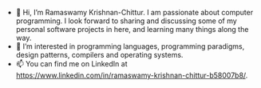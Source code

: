 - 👋 Hi, I’m Ramaswamy Krishnan-Chittur. I am passionate about computer programming. I look forward to sharing and discussing some of my personal software projects in here, and learning many things along the way.
- 👀 I’m interested in programming languages, programming paradigms, design patterns, compilers and operating systems.
- 📫 You can find me on LinkedIn at https://www.linkedin.com/in/ramaswamy-krishnan-chittur-b58007b8/.

<!---
chittur/chittur is a ✨ special ✨ repository because its `README.md` (this file) appears on your GitHub profile.
You can click the Preview link to take a look at your changes.
--->
